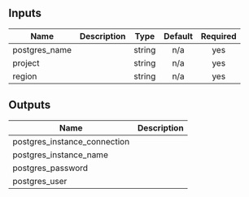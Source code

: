 
<!-- BEGINNING OF PRE-COMMIT-TERRAFORM DOCS HOOK -->
## Inputs

| Name | Description | Type | Default | Required |
|------|-------------|:----:|:-----:|:-----:|
| postgres\_name |  | string | n/a | yes |
| project |  | string | n/a | yes |
| region |  | string | n/a | yes |

## Outputs

| Name | Description |
|------|-------------|
| postgres\_instance\_connection |  |
| postgres\_instance\_name |  |
| postgres\_password |  |
| postgres\_user |  |

<!-- END OF PRE-COMMIT-TERRAFORM DOCS HOOK -->